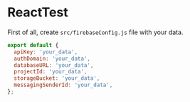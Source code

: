 # ReactTest

First of all, create `src/firebaseConfig.js` file with your data.
```js
export default {
  apiKey: 'your_data',
  authDomain: 'your_data',
  databaseURL: 'your_data',
  projectId: 'your_data',
  storageBucket: 'your_data',
  messagingSenderId: 'your_data',
};
```